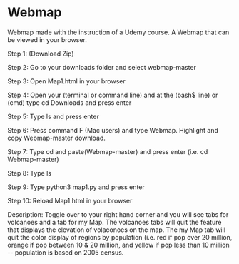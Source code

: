 # Webmap
Webmap made with the instruction of a Udemy course. A Webmap that can be viewed in your browser.

Step 1: (Download Zip)

Step 2: Go to your downloads folder and select webmap-master

Step 3: Open Map1.html in your browser 

Step 4: Open your (terminal or command line) and at the (bash$ line) or (cmd) type cd Downloads and press enter

Step 5: Type ls and press enter

Step 6: Press command F (Mac users) and type Webmap. Highlight and copy Webmap-master download.

Step 7: Type cd and paste(Webmap-master) and press enter (i.e. cd Webmap-master)

Step 8: Type ls

Step 9: Type python3 map1.py and press enter

Step 10: Reload Map1.html in your browser

Description: Toggle over to your right hand corner and you will see tabs for volcanoes and a tab for my Map. The volcanoes tabs will quit the feature that displays the elevation of volaconoes on the map. The my Map tab will quit the color display of regions by population (i.e. red if pop over 20 million, orange if pop between 10 & 20 million, and yellow if pop less than 10 million -- population is based on 2005 census. 
